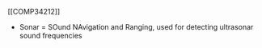 [[COMP34212]]

- Sonar = SOund NAvigation and Ranging, used for detecting ultrasonar sound frequencies